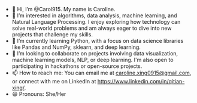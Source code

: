 - 👋 Hi, I’m @Carol915. My name is Caroline.
- 👀 I’m interested in algorithms, data analysis, machine learning, and Natural Language Processing. I enjoy exploring how technology can solve real-world problems and am always eager to dive into new projects that challenge my skills.
- 🌱 I’m currently learning Python, with a focus on data science libraries like Pandas and NumPy, sklearn, and deep learning.
- 💞️ I’m looking to collaborate on projects involving data visualization, machine learning models, NLP, or deep learning. I'm also open to participating in hackathons or open-source projects.
- 📫 How to reach me: You can email me at caroline.xing0915@gmail.com, or connect with me on LinkedIn at https://www.linkedin.com/in/qitian-xing/.
- 😄 Pronouns: She/Her

<!---
Carol915/Carol915 is a ✨ special ✨ repository because its `README.md` (this file) appears on your GitHub profile.
You can click the Preview link to take a look at your changes.
--->
